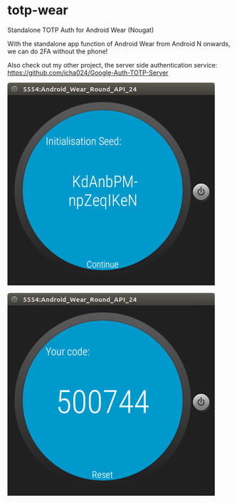 # totp-wear
Standalone TOTP Auth for Android Wear (Nougat)

With the standalone app function of Android Wear from Android N onwards, we can do 2FA without the phone!

Also check out my other project, the server side authentication service:
https://github.com/icha024/Google-Auth-TOTP-Server

![ScreenShot](img/auth-wear-init.png)

![ScreenShot](img/auth-wear-code.png)

